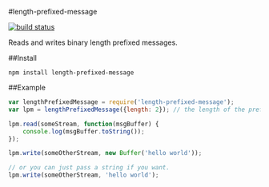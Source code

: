 #length-prefixed-message


[![build status](https://travis-ci.org/sorribas/length-prefixed-message.png)](https://travis-ci.org/sorribas/length-prefixed-message.png)

Reads and writes binary length prefixed messages.

##Install

```
npm install length-prefixed-message
```

##Example

```js
var lengthPrefixedMessage = require('length-prefixed-message');
var lpm = lengthPrefixedMessage({length: 2}); // the length of the prefix

lpm.read(someStream, function(msgBuffer) {
    console.log(msgBuffer.toString());
});

lpm.write(someOtherStream, new Buffer('hello world'));

// or you can just pass a string if you want.
lpm.write(someOtherStream, 'hello world');
```
